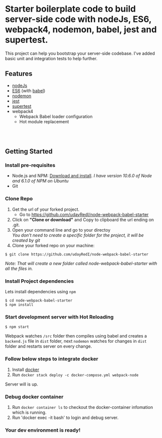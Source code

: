 # Starter boilerplate code to build server-side code with nodeJs, ES6, webpack4, nodemon, babel, jest and supertest.
This project can help you bootstrap your server-side codebase.
I've added basic unit and integration tests to help further.

## Features
- [nodeJs](https://nodejs.org/en/)
- [ES6](http://es6-features.org) (with [babel](https://babeljs.io))
- [nodemon](https://nodemon.io/)
- [jest](https://jestjs.io/)
- [supertest](https://github.com/visionmedia/supertest#readme)
- webpack4
	- Webpack Babel loader configuration
	- Hot module replacement

<br /><br />
## Getting Started
### Install pre-requisites
- Node.js and NPM: [Download and install](https://nodejs.org/). *I have version 10.6.0 of Node and 6.1.0 of NPM on Ubuntu*
- Git

### Clone Repo
1. Get the url of your forked project.
    - Go to https://github.com/udayRedI/node-webpack-babel-starter
2. Click on **"Clone or download"** and Copy to clipboard the url ending on .git.
3. Open your command line and go to your directoy  
*You don't need to create a specific folder for the project, it will be created by git*
4. Clone your forked repo on your machine:
```
$ git clone https://github.com/udayRedI/node-webpack-babel-starter
```  
*Note: That will create a new folder called node-webpack-babel-starter with all the files in.*

### Install Project dependencies
Lets install dependencies using `npm`

```
$ cd node-webpack-babel-starter
$ npm install
```

### Start development server with Hot Reloading
```
$ npm start
```
Webpack watches `/src` folder then compiles using babel and creates a `backend.js` file in `dist` folder, next `nodemon` watches for changes in `dist` folder and restarts server on every change.


### Follow below steps to integrate docker

1. Install [docker](https://docs.docker.com/)
2. Run `docker stack deploy -c docker-compose.yml webpack-node`

Server will is up.

### Debug docker container

1. Run `docker container ls` to checkout the docker-container infomation which is running.
2. Run 'docker exec -it <container-hash> bash' to login and debug server.


### Your dev environment is ready! 
